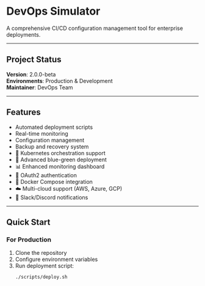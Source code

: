 # DevOps Simulator

A comprehensive CI/CD configuration management tool for enterprise deployments.

---

## Project Status
**Version**: 2.0.0-beta  
**Environments**: Production & Development  
**Maintainer**: DevOps Team  

---

## Features
- Automated deployment scripts  
- Real-time monitoring  
- Configuration management  
- Backup and recovery system  
- 🚀 Kubernetes orchestration support  
- 🔄 Advanced blue-green deployment  
- 📊 Enhanced monitoring dashboard  
- 🔐 OAuth2 authentication  
- 🐳 Docker Compose integration  
- ☁️ Multi-cloud support (AWS, Azure, GCP)  
- 💬 Slack/Discord notifications  

---

## Quick Start

### For Production
1. Clone the repository  
2. Configure environment variables  
3. Run deployment script:  
   ```bash
   ./scripts/deploy.sh

